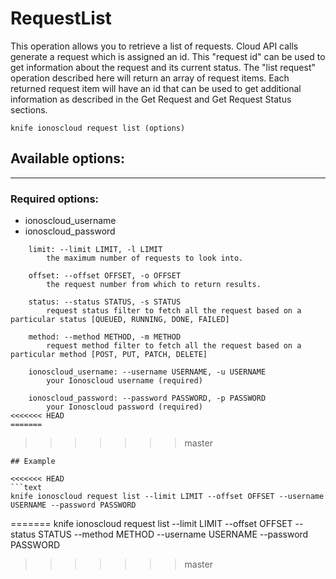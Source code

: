 # RequestList

This operation allows you to retrieve a list of requests. Cloud API calls generate a request which is assigned an id. This &quot;request id&quot; can be used to get information about the request and its current status. The &quot;list request&quot; operation described here will return an array of request items. Each returned request item will have an id that can be used to get additional information as described in the Get Request and Get Request Status sections.

    knife ionoscloud request list (options)


## Available options:
---

### Required options:
* ionoscloud_username
* ionoscloud_password

```
    limit: --limit LIMIT, -l LIMIT
        the maximum number of requests to look into.

    offset: --offset OFFSET, -o OFFSET
        the request number from which to return results.

    status: --status STATUS, -s STATUS
        request status filter to fetch all the request based on a particular status [QUEUED, RUNNING, DONE, FAILED]

    method: --method METHOD, -m METHOD
        request method filter to fetch all the request based on a particular method [POST, PUT, PATCH, DELETE]

    ionoscloud_username: --username USERNAME, -u USERNAME
        your Ionoscloud username (required)

    ionoscloud_password: --password PASSWORD, -p PASSWORD
        your Ionoscloud password (required)
<<<<<<< HEAD
=======

```
>>>>>>> master

```
## Example

<<<<<<< HEAD
```text
knife ionoscloud request list --limit LIMIT --offset OFFSET --username USERNAME --password PASSWORD
```
=======
    knife ionoscloud request list --limit LIMIT --offset OFFSET --status STATUS --method METHOD --username USERNAME --password PASSWORD
>>>>>>> master
